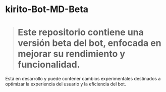 # kirito-Bot-MD-Beta

> # Este repositorio contiene una versión beta del bot, enfocada en mejorar su rendimiento y funcionalidad.

Está en desarrollo y puede contener cambios experimentales destinados a optimizar la experiencia del usuario y la eficiencia del bot.
